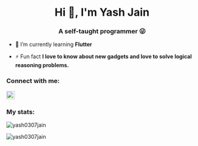 <h1 align="center">Hi 👋, I'm Yash Jain</h1>
<h3 align="center">A self-taught programmer 😜</h3>

-   🌱 I’m currently learning **Flutter**

-   ⚡ Fun fact **I love to know about new gadgets and love to solve logical reasoning problems.**

### Connect with me:

<a href="https://linkedin.com/in/yash0307jain" target="blank">
    <img src="https://cdn.jsdelivr.net/npm/simple-icons@3.0.1/icons/linkedin.svg" alt="yash0307jain" height="22" width="22" />
</a>

### My stats:

<p>
    <img align="center" src="https://github-readme-stats.vercel.app/api/top-langs/?username=yash0307jain&layout=compact&hide=css&langs_count=10" alt="yash0307jain" />
</p>

<p>
    <img align="center" src="https://github-readme-stats.vercel.app/api?username=yash0307jain&show_icons=true" alt="yash0307jain" />
</p>
